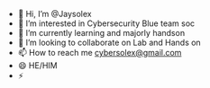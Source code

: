 - 👋 Hi, I’m @Jaysolex
- 👀 I’m interested in Cybersecurity Blue team soc
- 🌱 I’m currently learning and majorly handson
- 💞️ I’m looking to collaborate on Lab and Hands on 
- 📫 How to reach me cybersolex@gmail.com
- 😄 HE/HIM
- ⚡ 

<!---
Jaysolex/Jaysolex is a ✨ special ✨ repository because its `README.md` (this file) appears on your GitHub profile.
You can click the Preview link to take a look at your changes.
--->
